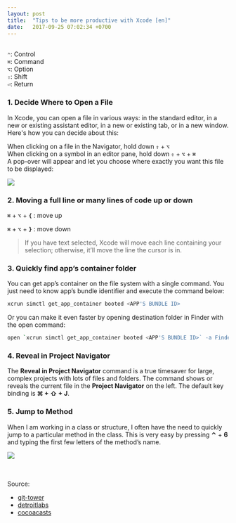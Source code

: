 ```yaml
---
layout: post
title:  "Tips to be more productive with Xcode [en]"
date:   2017-09-25 07:02:34 +0700
---
```


<br>`⌃`: Control
<br>`⌘`: Command
<br>`⌥`: Option
<br>`⇧`: Shift
<br>`⏎`: Return

### 1. Decide Where to Open a File
In Xcode, you can open a file in various ways: in the standard editor, in a new or existing assistant editor, in a new or existing tab, or in a new window. Here's how you can decide about this:

When clicking on a file in the Navigator, hold down **`⇧`** + **`⌥`**
<br>When clicking on a symbol in an editor pane, hold down **`⇧`** + **`⌥`** + **`⌘`**
<br>A pop-over will appear and let you choose where exactly you want this file to be displayed:

![]({{site.baseurl}}/images/xcode-open-file.gif)

### 2. Moving a full line or many lines of code up or down

**`⌘`** + **`⌥`** + **`{`** : move up

**`⌘`** + **`⌥`** + **`}`** : move down

> If you have text selected, Xcode will move each line containing your selection; otherwise, it’ll move the line the cursor is in.

### 3. Quickly find app’s container folder
You can get app’s container on the file system with a single command. You just need to know app’s bundle identifier and execute the command below:
```bash
xcrun simctl get_app_container booted <APP'S BUNDLE ID>
```
Or you can make it even faster by opening destination folder in Finder with the open command:
```bash
open `xcrun simctl get_app_container booted <APP'S BUNDLE ID>` -a Finder
```


### 4.  Reveal in Project Navigator

The **Reveal in Project Navigator** command is a true timesaver for large, complex projects with lots of files and folders. The command shows or reveals the current file in the **Project Navigator** on the left. The default key binding is **⌘ + ⇧ + J**.

### 5. Jump to Method

When I am working in a class or structure, I often have the need to quickly jump to a particular method in the class. This is very easy by pressing **⌃** + **6** and typing the first few letters of the method’s name.

![]({{site.baseurl}}/images/figure-jump-to-method.jpg)


<br><br>
Source:

- [git-tower][git-tower]
- [detroitlabs][detroitlabs]
- [cocoacasts][cocoacasts]


[git-tower]: https://www.git-tower.com/blog/6-tips-for-xcode/
[detroitlabs]: https://www.detroitlabs.com/blog/2017/04/13/17-xcode-tips-and-tricks-that-every-ios-developer-should-know/
[cocoacasts]:https://cocoacasts.com/seven-xcode-tricks-every-developer-should-know/
